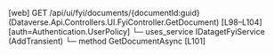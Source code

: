 [web] GET /api/ui/fyi/documents/{documentId:guid}  (Dataverse.Api.Controllers.UI.FyiController.GetDocument)  [L98–L104] [auth=Authentication.UserPolicy]
  └─ uses_service IDatagetFyiService (AddTransient)
    └─ method GetDocumentAsync [L101]

